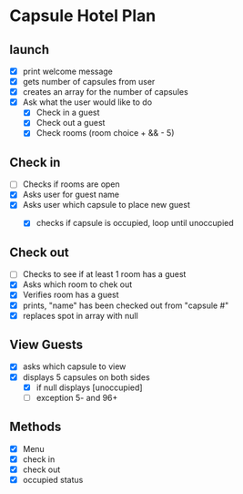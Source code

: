 # Capsule Hotel Plan

## launch

* [x] print welcome message
* [x] gets number of capsules from user
* [x] creates an array for the number of capsules
* [x] Ask what the user would like to do
    * [x] Check in a guest
    * [x] Check out a guest
    * [x] Check rooms (room choice + && - 5)

## Check in
* [ ] Checks if rooms are open
* [x] Asks user for guest name
* [x] Asks user which capsule to place new guest
    * [x] checks if capsule is occupied, loop until unoccupied


## Check out
* [ ] Checks to see if at least 1 room has a guest
* [x] Asks which room to chek out
* [x] Verifies room has a guest
* [x] prints, "name" has been checked out from "capsule #"
* [x] replaces spot in array with null

## View Guests

* [x] asks which capsule to view
* [x] displays 5 capsules on both sides
    * [x] if null displays [unoccupied]
  * [ ] exception 5- and 96+

## Methods

* [x] Menu
* [x] check in
* [x] check out
* [x] occupied status
